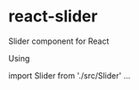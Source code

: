 # react-slider
Slider component for React

Using

import Slider from './src/Slider'
...
<Slider min={this.state.min} max={this.state.max} step={this.state.step} value={this.state.value} onChange={this.onChange.bind(this)} />
